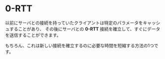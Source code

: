 # 0-RTT

以前にサーバとの接続を持っていたクライアントは特定のパラメータをキャッシュすることがあり、
その後にサーバとの **0-RTT** 接続を確立して、すぐにデータを送信することができます。

もちろん、これは新しい接続を確立するのに必要な時間を短縮する方法の1つです。
